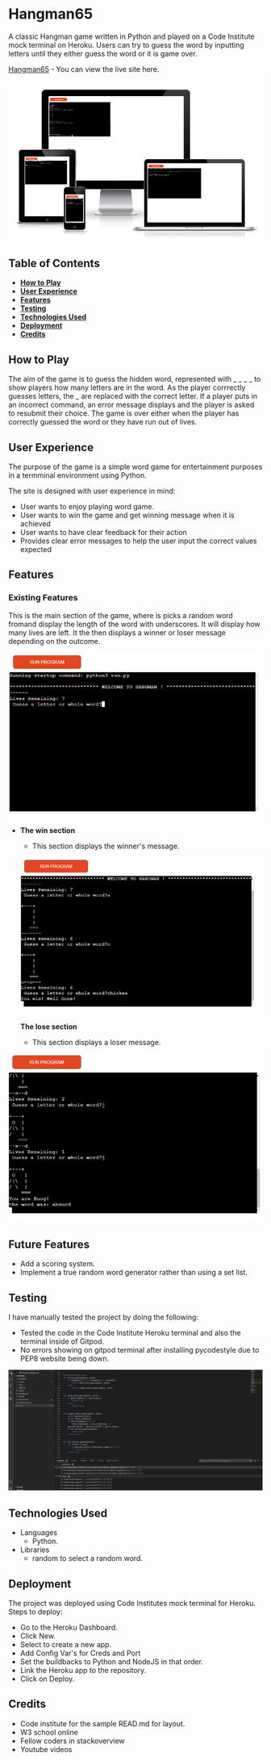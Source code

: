 # **Hangman65**
A classic Hangman game written in Python and played on a Code Institute mock terminal on Heroku.
Users can try to guess the word by inputting letters until they either guess the word or it is game over. 
 

[Hangman65](https://hangman65.herokuapp.com/) - You can view the live site here. 

![Am I Responsive?](images/responsive.png) 

## **Table of Contents**
 * [**How to Play**](#how-to-play)
 * [**User Experience**](#user-experience)
 * [**Features**](#features)
 * [**Testing**](#testing)
 * [**Technologies Used**](#technologies-used)
 * [**Deployment**](#deployment)
 * [**Credits**](#credits)
 

## **How to Play**
The aim of the game is to guess the hidden word, represented with _ _ _ _ to show players how many letters are in the word. As the player corrrectly guesses letters, the _ are replaced with the correct letter. If a player puts in an incorrect command, an error message displays and the player is asked to resubmit their choice. 
The game is over either when the player has correctly guessed the word or they have run out of lives. 

## **User Experience**

The purpose of the game is a simple word game for entertainment purposes in a termminal environment using Python.

The site is designed with user experience in mind:

 * User wants to enjoy playing word game.
 * User wants to win the game and get winning message when it is achieved
 * User wants to have clear feedback for their action
 * Provides clear error messages to help the user input the correct values expected


 ## **Features**

 ### **Existing Features**


This is the main section of the game, where is picks a random word fromand display the length of the word with underscores. It will display how many lives are left. 
It the then displays a winner or loser message depending on the outcome.

![Game Play Section](images/start_game.png)

- __The win section__

  - This section displays the winner's message.

  ![The win section](images/win.png)

  __The lose section__

  - This section displays a loser message.

![The lose section](images/lose.png)




## **Future Features**
 * Add a scoring system.
 * Implement a true random word generator rather than using a set list. 
 

## **Testing**
I have manually tested the project by doing the following: 
* Tested the code in the Code Institute Heroku terminal and also the terminal inside of Gitpod. 
* No errors showing on gitpod terminal after installing pycodestyle due to PEP8 website being down.

![Testing](images/test.png)

## **Technologies Used**
* Languages
  * Python.
* Libraries
  * random to select a random word.


## **Deployment**
The project was deployed using Code Institutes mock terminal for Heroku. Steps to deploy:

- Go to the Heroku Dashboard.
- Click New.
- Select to create a new app.
- Add Config Var's for Creds and Port
- Set the buildbacks to Python and NodeJS in that order.
- Link the Heroku app to the repository.
- Click on Deploy.

## **Credits**
 * Code institute for the sample READ.md for layout.
 * W3 school online
 * Fellow coders in stackoverview
 * Youtube videos

